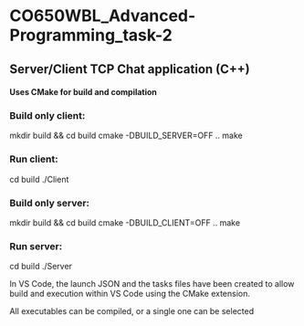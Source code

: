 # CO650WBL_Advanced-Programming_task-2
## Server/Client TCP Chat application (C++)

#### Uses CMake for build and compilation

### Build only client:
mkdir build && cd build
cmake -DBUILD_SERVER=OFF ..
make

### Run client:
cd build
./Client

### Build only server:
mkdir build && cd build
cmake -DBUILD_CLIENT=OFF ..
make

### Run server:
cd build
./Server

In VS Code, the launch JSON and the tasks files have been created to allow build and execution within VS Code using the CMake extension.

All executables can be compiled, or a single one can be selected